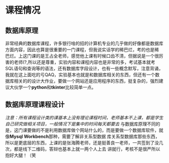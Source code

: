 # 课程情况
## 数据库原理
非常经典的数据库课程，许多银行啥的招的计算机专业的几乎做的好像都是数据库方面内容，因此也算是很重要的一门课程，但我说实话学的稀巴烂，考的也是稀
巴烂。上这门课的是王占全老师，感觉他上课有时候口齿不清，但据说是一个很厉害的老师(?,所以还是尊重，实验内容和课程内容也是非常的多，考试基本就考
SQL语句和查询等的语法，还有数据库字段设计，也有一些概念默写，注意背诵，我就在这上面吃的亏QAQ，实验基本也就是和数据库相关的东西，但还有一个数
据库相关的的设计大作业，要做一个网站还是应用程序的东西，挺复杂的，强烈建议大伙学一个**python**和**tkinter**比较简单一点。
## 数据库原理课程设计
*注意：所有课程设计类的课基本上没有理论课程时间，老师基本不上课，都是学生自己研究做相关项目，一般情况下是集中的时间每天都要去*
与数据库原理不同的是，这门课要做的不是利用数据库做个网站什么的，而是要做一个数据库软件，就像**Mysql Workbench**那种，需要了解非关系型数据
库关系型数据库那些东西，所以是更底层的东西，上课的是张海腾老师，还是挺善良一老师，一共签到了没几次，都是线下二维码，答辩也基本上就一两个人上去
讲就行，考核不是很严所以抱好大腿！（笑

